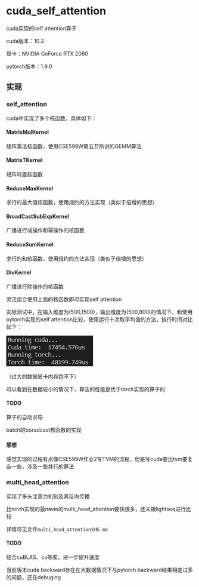 # cuda_self_attention
cuda实现的self attention算子

cuda版本：10.2

显卡：NVIDIA GeForce RTX 2060

pytorch版本：1.9.0

## 实现

### self_attention

cuda中实现了多个核函数，具体如下：

#### MatrixMulKernel

矩阵乘法核函数，使用CSE599W第五节所讲的GEMM算法

#### MatrixTKernel

矩阵转置核函数

#### ReduceMaxKernel

求行的最大值核函数，使用规约的方法实现（类似于倍增的思想）

#### BroadCastSubExpKernel

广播进行减操作和幂操作的核函数

#### ReduceSumKernel

求行的和核函数，使用规约的方法实现（类似于倍增的思想）

#### DivKernel

广播进行除操作的核函数



灵活组合使用上面的核函数即可实现self attention

实际测试中，在输入维度为(500,1500)，输出维度为(500,800)的情况下，和使用pytorch实现的self attention比较，使用运行十次取平均值的方法，执行时间对比如下：

![image-20220824213705954](README.assets/image-20220824213705954.png)

（过大的数据显卡内存跑不下）

可以看到在数据较小的情况下，算法的性能是优于torch实现的算子的

#### TODO

算子的自动求导

batch的boradcast核函数的实现

#### 感想

感觉实现的过程有点像CSE599W作业2写TVM的流程，但是写cuda要比tvm要复杂一些，涉及一些并行的算法

### multi_head_attention

实现了多头注意力机制及其反向传播

比torch实现的最navie的multi_head_attention要快很多，还未跟lightseq进行比较

详情可见文件`multi_head_attention分析.md`

#### TODO

结合cuBLAS、cu等库，进一步提升速度

当前版本cuda backward存在在大数据情况下与pytorch backward结果相差过多的问题，还在debuging

